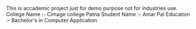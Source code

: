 This is accademic project just for demo purpose not for industries use.
College Name :- Cimage college Patna
Student Name :- Amar Pal
Education :- Bachelor's in Computer Application

